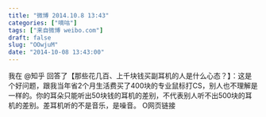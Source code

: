 ```yaml
---
title: "微博 2014.10.8 13:43"
categories: ["嘀咕"]
tags: ["来自微博 weibo.com"]
draft: false
slug: "OOwjuM"
date: "2014-10-08 13:43:00"
---
```


<p>我在 @知乎 回答了【那些花几百、上千块钱买副耳机的人是什么心态？】：这是个好问题，跟我当年省2个月生活费买了400块的专业鼠标打CS，别人也不理解是一样的。你的耳朵只能听出50块钱的耳机的差别，不代表别人听不出500块的耳机的差别。差耳机听的不是音乐，是噪音。 O网页链接 ​​​​</p>
